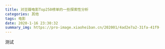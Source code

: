 ```yaml
---
title: 对豆瓣电影Top250榜单的一些探索性分析
categories: 其他
tags: 电影
date: 2020-1-16 23:30:32
summary_img: https://pro-image.xiaoheiban.cn/202001/4ad2e7a2-31fa-41f9-b0cd-32ecaa3eaba5.jpg
---
```


测试